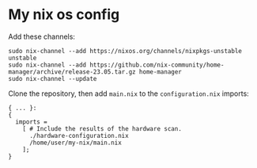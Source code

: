 # My nix os config

Add these channels:
```
sudo nix-channel --add https://nixos.org/channels/nixpkgs-unstable unstable
sudo nix-channel --add https://github.com/nix-community/home-manager/archive/release-23.05.tar.gz home-manager
sudo nix-channel --update
```
Clone the repository, then add `main.nix` to the `configuration.nix` imports:
```
{ ... }:
{
  imports =
    [ # Include the results of the hardware scan.
      ./hardware-configuration.nix
      /home/user/my-nix/main.nix
    ];
}
```